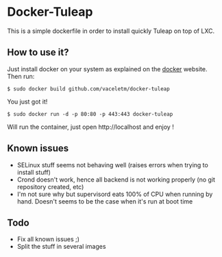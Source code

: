 Docker-Tuleap
==============

This is a simple dockerfile in order to install quickly Tuleap on top of LXC.

How to use it?
---------------

Just install docker on your system as explained on the [docker](http://docker.io) website. Then run:

    $ sudo docker build github.com/vaceletm/docker-tuleap

You just got it!

    $ sudo docker run -d -p 80:80 -p 443:443 docker-tuleap

Will run the container, just open http://localhost and enjoy !

Known issues
------------

* SELinux stuff seems not behaving well (raises errors when trying to install stuff)
* Crond doesn't work, hence all backend is not working properly (no git repository created, etc)
* I'm not sure why but supervisord eats 100% of CPU when running by hand. Doesn't seems to be the case when it's run at boot time

Todo
----

* Fix all known issues ;)
* Split the stuff in several images
